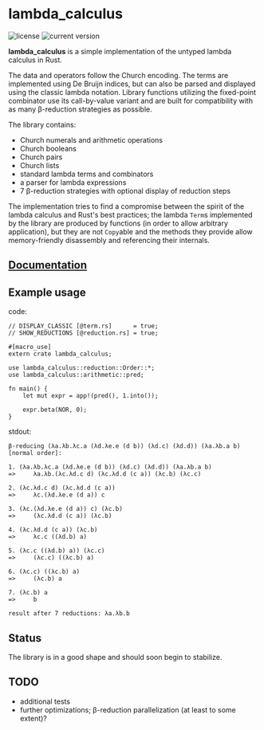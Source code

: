 # lambda_calculus
![license](https://img.shields.io/badge/license-CC0-blue.svg)
![current version](https://img.shields.io/crates/v/lambda_calculus.svg)

**lambda_calculus** is a simple implementation of the untyped lambda calculus in Rust.

The data and operators follow the Church encoding. The terms are implemented using De Bruijn
indices, but can also be parsed and displayed using the classic lambda notation. Library functions
utilizing the fixed-point combinator use its call-by-value variant and are built for compatibility
with as many β-reduction strategies as possible.

The library contains:

- Church numerals and arithmetic operations
- Church booleans
- Church pairs
- Church lists
- standard lambda terms and combinators
- a parser for lambda expressions
- 7 β-reduction strategies with optional display of reduction steps

The implementation tries to find a compromise between the spirit of the lambda calculus and Rust's
best practices; the lambda `Term`s implemented by the library are produced by functions (in order
to allow arbitrary application), but they are not `Copy`able and the methods they provide allow
memory-friendly disassembly and referencing their internals.

## [Documentation](https://docs.rs/lambda_calculus)

## Example usage

code:
```
// DISPLAY_CLASSIC [@term.rs]      = true;
// SHOW_REDUCTIONS [@reduction.rs] = true;

#[macro_use]
extern crate lambda_calculus;

use lambda_calculus::reduction::Order::*;
use lambda_calculus::arithmetic::pred;

fn main() {
    let mut expr = app!(pred(), 1.into());

    expr.beta(NOR, 0);
}
```
stdout:
```
β-reducing (λa.λb.λc.a (λd.λe.e (d b)) (λd.c) (λd.d)) (λa.λb.a b) [normal order]:

1. (λa.λb.λc.a (λd.λe.e (d b)) (λd.c) (λd.d)) (λa.λb.a b)
=>     λa.λb.(λc.λd.c d) (λc.λd.d (c a)) (λc.b) (λc.c)

2. (λc.λd.c d) (λc.λd.d (c a))
=>     λc.(λd.λe.e (d a)) c

3. (λc.(λd.λe.e (d a)) c) (λc.b)
=>     (λc.λd.d (c a)) (λc.b)

4. (λc.λd.d (c a)) (λc.b)
=>     λc.c ((λd.b) a)

5. (λc.c ((λd.b) a)) (λc.c)
=>     (λc.c) ((λc.b) a)

6. (λc.c) ((λc.b) a)
=>     (λc.b) a

7. (λc.b) a
=>     b

result after 7 reductions: λa.λb.b
```

## Status

The library is in a good shape and should soon begin to stabilize.

## TODO

- additional tests
- further optimizations; β-reduction parallelization (at least to some extent)?

